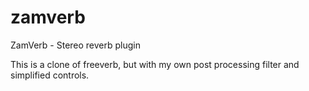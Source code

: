 zamverb
=======

ZamVerb - Stereo reverb plugin

This is a clone of freeverb, but with my own post processing filter
and simplified controls.

